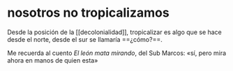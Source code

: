 # nosotros no tropicalizamos
Desde la posición de la [[decolonialidad]], tropicalizar es algo que se hace desde el norte, desde el sur se llamaría ==¿cómo?==.

Me recuerda al cuento *El león mata mirando*, del Sub Marcos: «sí, pero mira ahora en manos de quien esta»
